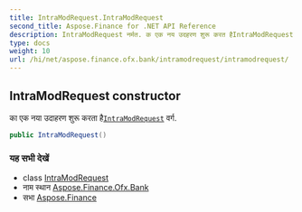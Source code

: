 ```yaml
---
title: IntraModRequest.IntraModRequest
second_title: Aspose.Finance for .NET API Reference
description: IntraModRequest नर्मत. क एक नय उदहरण शुरू करत हैIntraModRequest वर्ग.
type: docs
weight: 10
url: /hi/net/aspose.finance.ofx.bank/intramodrequest/intramodrequest/
---
```

## IntraModRequest constructor

का एक नया उदाहरण शुरू करता है[`IntraModRequest`](../) वर्ग.

```csharp
public IntraModRequest()
```

### यह सभी देखें

* class [IntraModRequest](../)
* नाम स्थान [Aspose.Finance.Ofx.Bank](../../intramodrequest/)
* सभा [Aspose.Finance](../../../)


